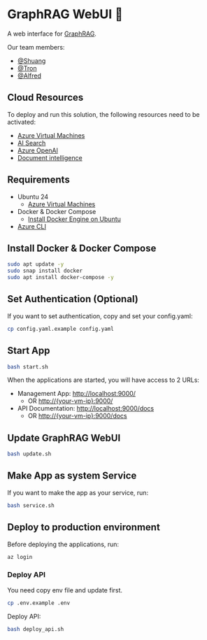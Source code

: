 # GraphRAG WebUI 🙋

A web interface for [GraphRAG](https://github.com/microsoft/graphrag).

Our team members:

- [@Shuang](https://github.com/Shuang-MS)
- [@Tron](https://github.com/tron19920125)
- [@Alfred](https://github.com/richardeee)

## Cloud Resources

To deploy and run this solution, the following resources need to be activated:

- [Azure Virtual Machines](https://portal.azure.com/#browse/Microsoft.Compute%2FVirtualMachines)
- [AI Search](https://portal.azure.com/#view/Microsoft_Azure_ProjectOxford/CognitiveServicesHub/~/CognitiveSearch)
- [Azure OpenAI](https://portal.azure.com/#view/Microsoft_Azure_ProjectOxford/CognitiveServicesHub/~/OpenAI)
- [Document intelligence](https://portal.azure.com/#view/Microsoft_Azure_ProjectOxford/CognitiveServicesHub/~/FormRecognizer)

## Requirements

- Ubuntu 24
  - [Azure Virtual Machines](https://portal.azure.com/#browse/Microsoft.Compute%2FVirtualMachines)
- Docker & Docker Compose
  - [Install Docker Engine on Ubuntu](https://docs.docker.com/engine/install/ubuntu/)
- [Azure CLI](https://learn.microsoft.com/en-us/cli/azure/install-azure-cli)

## Install Docker & Docker Compose

```bash
sudo apt update -y
sudo snap install docker
sudo apt install docker-compose -y
```

## Set Authentication (Optional)

If you want to set authentication, copy and set your config.yaml:

```bash
cp config.yaml.example config.yaml
```

## Start App

```bash
bash start.sh
```

When the applications are started, you will have access to 2 URLs:

- Management App: <http://localhost:9000/>
  - OR <http://{your-vm-ip}:9000/>
- API Documentation: <http://localhost:9000/docs>
  - OR <http://{your-vm-ip}:9000/docs>

## Update GraphRAG WebUI

```bash
bash update.sh
```

## Make App as system Service

If you want to make the app as your service, run:

```bash
bash service.sh
```

## Deploy to production environment

Before deploying the applications, run:

```bash
az login
```

### Deploy API

You need copy env file and update first.

```bash
cp .env.example .env
```

Deploy API:

```bash
bash deploy_api.sh
```
